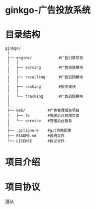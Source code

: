 # ginkgo-广告投放系统

# 目录结构

```
ginkgo/
 │
 ├── engine/        	#广告引擎项目
 │   │
 │   ├── serving        #广告投放模块
 │   |   
 │   ├── recalling   	#广告召回模块
 │   │
 │   ├── ranking   		#排序模块
 │   │
 │   └── tracking    	#广告追踪模块
 │
 │
 ├── web/          #广告管理后台项目
 │   ├── fe        #管理后台前端页面
 │   └── service   #管理后台服务
 │
 ├── .gitignore    #git忽略配置
 ├── README.md     #说明文件
 └── LICENSE       #协议文件
```


# 项目介绍


# 项目协议
遵从 <MIT License>